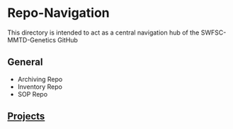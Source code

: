 Repo-Navigation
===============
This directory is intended to act as a central navigation hub of the SWFSC-MMTD-Genetics GitHub

## General
  - Archiving Repo
  - Inventory Repo
  - SOP Repo

## [Projects](https://github.com/SWFSC-MMTD-Genetics/MMTD-Genetics-Projects/blob/main/README.md#project-list)
